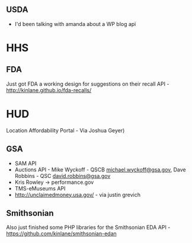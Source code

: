 

## USDA
* I'd been talking with amanda about a WP blog api 

# HHS

## FDA
Just got FDA a working design for suggestions on their recall API - http://kinlane.github.io/fda-recalls/

# HUD

 Location Affordability Portal - Via Joshua Geyer)


## GSA 

* SAM API
* Auctions API - Mike Wyckoff - QSCB <michael.wyckoff@gsa.gov>, Dave Robbins - QSC <david.robbins@gsa.gov>
* Kris Rowley -> performance.gov 
* TMS-eMuseums API  
* http://unclaimedmoney.usa.gov/ - via justin grevich 


## Smithsonian 

Also just finished some PHP libraries for the Smithsonian EDA API - https://github.com/kinlane/smithsonian-edan

